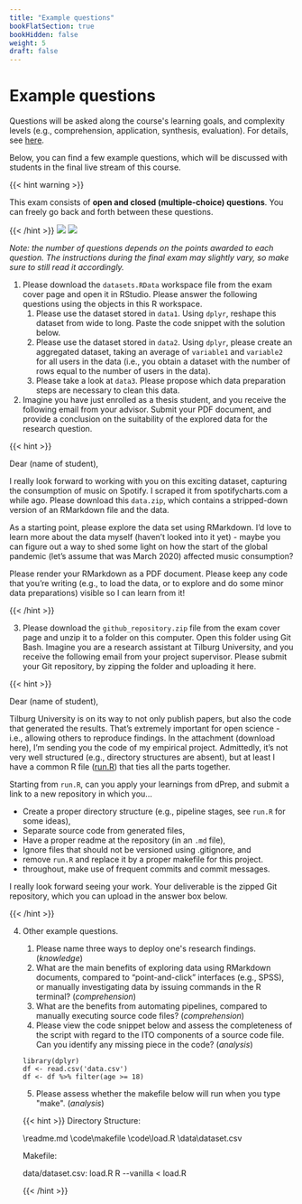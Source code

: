 ```yaml
---
title: "Example questions"
bookFlatSection: true
bookHidden: false
weight: 5
draft: false
---
```


# Example questions

Questions will be asked along the course's learning goals, and complexity levels (e.g., comprehension, application, synthesis, evaluation). For details, see [here](../exam#content).

Below, you can find a few example questions, which will be discussed with students in the final live stream of this course.

{{< hint warning >}}

This exam consists of __open and closed (multiple-choice) questions__. You can freely go back and forth between these questions.

{{< /hint >}}
![](../dprep_part1.png)
![](../dprep_part2.png)

*Note: the number of questions depends on the points awarded to each question. The instructions during the final exam may slightly vary, so make sure to still read it accordingly.*

1. Please download the `datasets.RData` workspace file from the exam cover page and open it in RStudio. Please answer the following questions using the objects in this R workspace.
    1. Please use the dataset stored in `data1`. Using `dplyr`, reshape this dataset from wide to long. Paste the code snippet with the solution below.
    2. Please use the dataset stored in `data2`. Using `dplyr`, please create an aggregated dataset, taking an average of `variable1` and `variable2` for all users in the data (i.e., you obtain a dataset with the number of rows equal to the number of users in the data).
    3. Please take a look at `data3`. Please propose which data preparation steps are necessary to clean this data.
2. Imagine you have just enrolled as a thesis student, and you receive the following email from your advisor. Submit your PDF document, and provide a conclusion on the suitability of the explored data for the research question.

{{< hint >}}

Dear (name of student),

I really look forward to working with you on this exciting dataset, capturing the consumption of music on Spotify. I scraped it from spotifycharts.com a while ago. Please download this `data.zip`, which contains a stripped-down version of an RMarkdown file and the data. 

As a starting point, please explore the data set using RMarkdown. I’d love to learn more about the data myself (haven’t looked into it yet) - maybe you can figure out a way to shed some light on how the start of the global pandemic (let’s assume that was March 2020) affected music consumption?

Please render your RMarkdown as a PDF document. Please keep any code that you’re writing (e.g., to load the data, or to explore and do some minor data preparations) visible so I can learn from it!

{{< /hint >}}

3. Please download the `github_repository.zip` file from the exam cover page and unzip it to a folder on this computer. Open this folder using Git Bash. Imagine you are a research assistant at Tilburg University, and you receive the following email from your project supervisor. Please submit your Git repository, by zipping the folder and uploading it here. 

{{< hint >}}

Dear (name of student),

Tilburg University is on its way to not only publish papers, but also the code that generated the results. That’s extremely important for open science - i.e., allowing others to reproduce findings. In the attachment (download here), I’m sending you the code of my empirical project. Admittedly, it’s not very well structured (e.g., directory structures are absent), but at least I have a common R file ([run.R](https://github.com/hannesdatta/course-dprep/blob/master/content/docs/modules/week5/tutorial/run_antwerp.R)) that ties all the parts together.

Starting from `run.R`, can you apply your learnings from dPrep, and submit a link to a new repository in which you...

- Create a proper directory structure (e.g., pipeline stages, see `run.R` for some ideas),
- Separate source code from generated files,
- Have a proper readme at the repository (in an `.md` file),
- Ignore files that should not be versioned using .gitignore, and
- remove `run.R` and replace it by a proper makefile for this project.
- throughout, make use of frequent commits and commit messages.

I really look forward seeing your work. Your deliverable is the zipped Git repository, which you can upload in the answer box below.

{{< /hint >}}

4. Other example questions.
      1. Please name three ways to deploy one's research findings. (*knowledge*)
      2. What are the main benefits of exploring data using RMarkdown documents, compared to “point-and-click” interfaces (e.g., SPSS), or manually investigating data by issuing commands in the R terminal? (*comprehension*)
      3. What are the benefits from automating pipelines, compared to manually executing source code files? (*comprehension*)
      4. Please view the code snippet below and assess the completeness of the script with regard to the ITO components of a source code file. Can you identify any missing piece in the code? (*analysis*)

      ```
      library(dplyr)
      df <- read.csv('data.csv')
      df <- df %>% filter(age >= 18)
      ```

      5. Please assess whether the makefile below will run when you type "make". (*analysis*)

      {{< hint >}}
      Directory Structure:
      
      \readme.md
      \code\makefile
      \code\load.R
      \data\dataset.csv
     
      Makefile:
      
      data/dataset.csv: load.R
            R --vanilla < load.R
      
      {{< /hint >}}
      